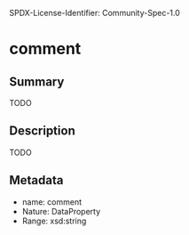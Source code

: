 SPDX-License-Identifier: Community-Spec-1.0

# comment

## Summary

TODO

## Description

TODO

## Metadata

- name: comment
- Nature: DataProperty
- Range: xsd:string
